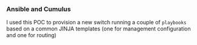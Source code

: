 ### Ansible and Cumulus

I used this POC to provision a new switch running a couple of `playbooks`
based on a common JINJA templates (one for management configuration and one for routing)

